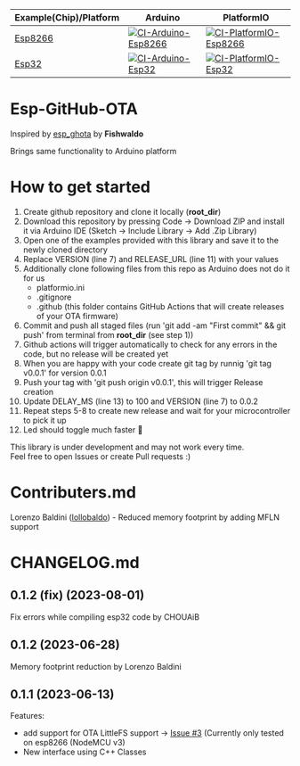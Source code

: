 |Example(Chip)/Platform   | Arduino  | PlatformIO  |
|---|---|---|
| [Esp8266](https://github.com/axcap/ESP8266_example)  | [![CI-Arduino-Esp8266](https://github.com/CHOUAiB/Esp-GitHub-OTA/actions/workflows/ci-arduino-esp8266.yml/badge.svg)](https://github.com/CHOUAiB/Esp-GitHub-OTA/actions/workflows/ci-arduino-esp8266.yml)  | [![CI-PlatformIO-Esp8266](https://github.com/CHOUAiB/Esp-GitHub-OTA/actions/workflows/ci-platformio-esp8266.yml/badge.svg)](https://github.com/CHOUAiB/Esp-GitHub-OTA/actions/workflows/ci-platformio-esp8266.yml)  |
|  [Esp32](https://github.com/axcap/ESP32_example) | [![CI-Arduino-Esp32](https://github.com/CHOUAiB/Esp-GitHub-OTA/actions/workflows/ci-arduino-esp32.yml/badge.svg)](https://github.com/CHOUAiB/Esp-GitHub-OTA/actions/workflows/ci-arduino-esp32.yml)  | [![CI-PlatformIO-Esp32](https://github.com/CHOUAiB/Esp-GitHub-OTA/actions/workflows/ci-platformio-esp32.yml/badge.svg)](https://github.com/CHOUAiB/Esp-GitHub-OTA/actions/workflows/ci-platformio-esp32.yml)  |

# Esp-GitHub-OTA

Inspired by [esp_ghota](https://github.com/Fishwaldo/esp_ghota) by **Fishwaldo**

Brings same functionality to Arduino platform

# How to get started
1. Create github repository and clone it locally (**root_dir**)
2. Download this repository by pressing Code -> Download ZIP and install it via Arduino IDE (Sketch -> Include Library -> Add .Zip Library)
3. Open one of the examples provided with this library and save it to the newly cloned directory
4. Replace VERSION (line 7) and RELEASE_URL (line 11) with your values
5. Additionally clone following files from this repo as Arduino does not do it for us
    * platformio.ini
    * .gitignore
    * .github (this folder contains GitHub Actions that will create releases of your OTA firmware)
6. Commit and push all staged files (run 'git add -am "First commit" && git push' from terminal from **root_dir** (see step 1))
7. Github actions will trigger automatically to check for any errors in the code, but no release will be created yet
8. When you are happy with your code create git tag by runnig 'git tag v0.0.1' for version 0.0.1
9. Push your tag with 'git push origin v0.0.1', this will trigger Release creation
10. Update DELAY_MS (line 13) to 100 and VERSION (line 7) to 0.0.2
11. Repeat steps 5-8 to create new release and wait for your microcontroller to pick it up
12. Led should toggle much faster 🚨

This library is under development and may not work every time. <br />
Feel free to open Issues or create Pull requests :) 

# Contributers.md
Lorenzo Baldini ([lollobaldo](https://github.com/lollobaldo)) - Reduced memory footprint by adding MFLN support

# CHANGELOG.md

## 0.1.2 (fix) (2023-08-01)
Fix errors while compiling esp32 code by CHOUAiB

## 0.1.2 (2023-06-28)
Memory footprint reduction by Lorenzo Baldini

## 0.1.1 (2023-06-13)

Features:

  - add support for OTA LittleFS support -> [Issue #3](https://github.com/axcap/Esp-GitHub-OTA/issues/3) (Currently only tested on esp8266 (NodeMCU v3)
  - New interface using C++ Classes
